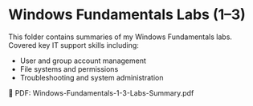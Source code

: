 # Windows Fundamentals Labs (1–3)

This folder contains summaries of my Windows Fundamentals labs.  
Covered key IT support skills including:

- User and group account management  
- File systems and permissions  
- Troubleshooting and system administration  

📄 PDF: Windows-Fundamentals-1-3-Labs-Summary.pdf
